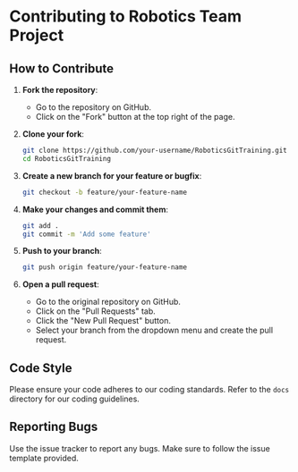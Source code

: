 # Contributing to Robotics Team Project

## How to Contribute
1. **Fork the repository**:
   - Go to the repository on GitHub.
   - Click on the "Fork" button at the top right of the page.

2. **Clone your fork**:
   ```bash
   git clone https://github.com/your-username/RoboticsGitTraining.git
   cd RoboticsGitTraining
   ```

3. **Create a new branch for your feature or bugfix**:
   ```bash
   git checkout -b feature/your-feature-name
   ```

4. **Make your changes and commit them**:
   ```bash
   git add .
   git commit -m 'Add some feature'
   ```

5. **Push to your branch**:
   ```bash
   git push origin feature/your-feature-name
   ```

6. **Open a pull request**:
   - Go to the original repository on GitHub.
   - Click on the "Pull Requests" tab.
   - Click the "New Pull Request" button.
   - Select your branch from the dropdown menu and create the pull request.

## Code Style
Please ensure your code adheres to our coding standards. Refer to the `docs` directory for our coding guidelines.

## Reporting Bugs
Use the issue tracker to report any bugs. Make sure to follow the issue template provided.

